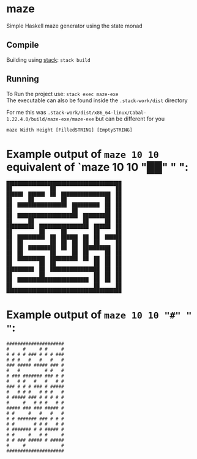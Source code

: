 # maze
Simple Haskell maze generator using the state monad

## Compile
Building using
[stack](https://github.com/commercialhaskell/stack/blob/master/doc/install_and_upgrade.md): `stack build`

## Running
To Run the project use: `stack exec maze-exe`  
The executable can also be found inside the `.stack-work/dist` directory  

For me this was `.stack-work/dist/x86_64-linux/Cabal-1.22.4.0/build/maze-exe/maze-exe` but can be different for you

`maze Width Height [FilledSTRING] [EmptySTRING]`

# Example output of `maze 10 10` equivalent of `maze 10 10 "██" "  ":
```
██████████████████████████████████████████
██              ██                      ██
██████  ██████  ██  ██████████████████  ██
██      ██          ██              ██  ██
██  ██████████████████  ██████████  ██  ██
██                      ██          ██  ██
██  ██████████████████████  ██████████  ██
██      ██                  ██      ██  ██
██████████  ██████████████████  ██████  ██
██          ██      ██          ██      ██
██  ██████████  ██  ██████  ██  ██  ██████
██  ██          ██  ██  ██  ██  ██      ██
██  ██  ██████████  ██  ██  ██████████  ██
██  ██          ██      ██  ██      ██  ██
██  ██████████  ██████████  ██  ██  ██  ██
██          ██  ██              ██  ██  ██
██████████  ██  ██████████████████  ██  ██
██          ██                  ██  ██  ██
██  ██████████████████████████  ██  ██  ██
██                              ██      ██
██████████████████████████████████████████
```

# Example output of `maze 10 10 "#" " "`:
```
#####################
#     #     # #     #
# # # # ### # # # ###
# # #   #   #   #   #
### ##### ##### ### #
#   #         # #   #
# ### ####### ### # #
#   # #   #   #   # #
### # # # ### # #####
#   # # #   # # #   #
# ##### ### # # # # #
#     #   # # #   # #
##### ### ### ##### #
# #     #   #   #   #
# # ####### ### # # #
# #       # # #   # #
# ####### # # ##### #
# #     #   # #     #
# # ### ##### # #####
#     #             #
#####################
```
